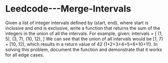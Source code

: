 # Leedcode---Merge-Intervals
Given a list of integer intervals defined by (start, end), where start is inclusive and end is exclusive, write a function that returns the sum of the integers in the union of all the intervals. For example, given:  intervals = [ (1, 5), (3, 7), (10, 12), ] We can see that the union of all intervals would be [1, 7) + [10, 12), which results in a return value of 42 (1+2+3+4+5+6+10+11).  In solving this problem, document the function and demonstrate that it works for all edge cases.
